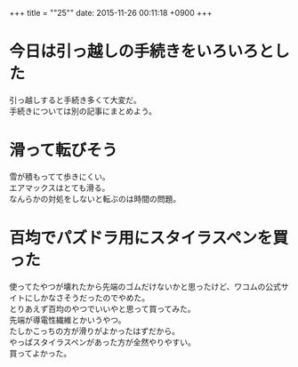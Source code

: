 +++
title = ""25""
date: 2015-11-26 00:11:18 +0900
+++

今日は引っ越しの手続きをいろいろとした
===
引っ越しすると手続き多くて大変だ。  
手続きについては別の記事にまとめよう。

滑って転びそう
===
雪が積もってて歩きにくい。  
エアマックスはとても滑る。  
なんらかの対処をしないと転ぶのは時間の問題。

百均でパズドラ用にスタイラスペンを買った
===
使ってたやつが壊れたから先端のゴムだけないかと思ったけど、ワコムの公式サイトにしかなさそうだったのでやめた。  
とりあえず百均のやつでいいやと思って買ってみた。  
先端が導電性繊維とかいうやつ。  
たしかこっちの方が滑りがよかったはずだから。  
やっぱスタイラスペンがあった方が全然やりやすい。  
買ってよかった。
